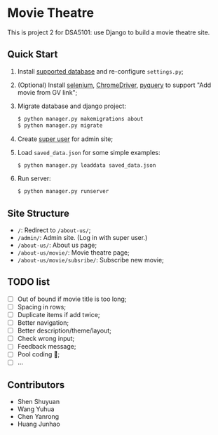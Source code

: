 # Movie Theatre

This is project 2 for DSA5101: use Django to build a movie theatre site.

## Quick Start

1. Install [supported database](https://docs.djangoproject.com/en/4.1/topics/install/#database-installation) and re-configure `settings.py`;
2. (Optional) Install [selenium](https://pypi.org/project/selenium/), [ChromeDriver](https://chromedriver.chromium.org/), [pyquery](https://pypi.org/project/pyquery/) to support "Add movie from GV link";
3. Migrate database and django project:

   ```bash
   $ python manager.py makemigrations about
   $ python manager.py migrate
   ```
4. Create [super user](https://docs.djangoproject.com/en/4.1/intro/tutorial02/#creating-an-admin-user) for admin site;
5. Load `saved_data.json` for some simple examples:

   ```bash
   $ python manager.py loaddata saved_data.json
   ```
6. Run server:

   ```bash
   $ python manager.py runserver
   ```

## Site Structure

- `/`: Redirect to `/about-us/`;
- `/admin/`: Admin site. (Log in with super user.)
- `/about-us/`: About us page;
- `/about-us/movie/`: Movie theatre page;
- `/about-us/movie/subsribe/`: Subscribe new movie;

## TODO list

- [ ] Out of bound if movie title is too long;
- [ ] Spacing in rows;
- [ ] Duplicate items if add twice;
- [ ] Better navigation;
- [ ] Better description/theme/layout;
- [ ] Check wrong input;
- [ ] Feedback message;
- [ ] Pool coding :smiling_face_with_tear:;
- [ ] ...

## Contributors

- Shen Shuyuan
- Wang Yuhua
- Chen Yanrong
- Huang Junhao

